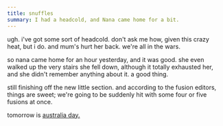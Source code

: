 ```yaml
---
title: snuffles
summary: I had a headcold, and Nana came home for a bit.
---
```


ugh. i've got some sort of headcold. don't ask me how, given this crazy heat, but i do. and mum's hurt her back. we're all in the wars.

so nana came home for an hour yesterday, and it was good. she even walked up the very stairs she fell down, although it totally exhausted her, and she didn't remember anything about it. a good thing.

still finishing off the new little section. and according to the fusion editors, things are sweet; we're going to be suddenly hit with some four or five fusions at once.

tomorrow is [australia day.](http://www.australiaday.com.au/)
